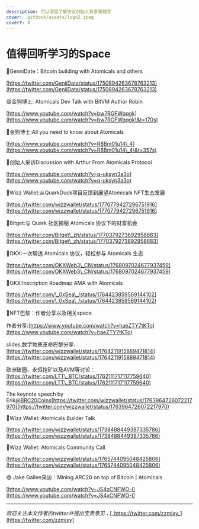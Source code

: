 ```yaml
---
description: 可以深度了解协议创始人背景和理念
cover: .gitbook/assets/logo2.jpeg
coverY: 0
---
```


# 值得回听学习的Space

:clap:GenniDate：Bitcoin building with Atomicals and others

[https://twitter.com/GeniiData/status/1750894263678763213](https://twitter.com/GeniiData/status/1750894263678763213) &#x20;



:smile:金狗博士: Atomicals Dev Talk with BitVM Author Robin

[https://www.youtube.com/watch?v=bw7RGFWqqgk](https://www.youtube.com/watch?v=bw7RGFWqqgk\&t=170s)



:tada:金狗博士:All you need to know about Atomicals

[https://www.youtube.com/watch?v=R8Bm01u14\_4](https://www.youtube.com/watch?v=R8Bm01u14\_4\&t=357s)



:tada:创始人采访Discussion with Arthur From Atomicals Protocol

[https://www.youtube.com/watch?v=q-uksyn3a3o](https://www.youtube.com/watch?v=q-uksyn3a3o)  &#x20;



:tada:Wizz Wallet:从QuarkDuck项目反馈到展望Atomicals NFT生态发展

[https://twitter.com/wizzwallet/status/1770779427296751916](https://twitter.com/wizzwallet/status/1770779427296751916)



:tada:Bitget:与 Quark 社区揭秘 Atomicals 协议下的财富机会

[https://twitter.com/Bitget\_zh/status/1770379273892958683](https://twitter.com/Bitget\_zh/status/1770379273892958683)



:tada:OKX:一次聊透 Atomicals 协议，轻松参与 Atomicals 生态

[https://twitter.com/OKXWeb3\_CN/status/1768097024677937459](https://twitter.com/OKXWeb3\_CN/status/1768097024677937459)



:tada:OKX:Inscription Roadmap AMA with Atomicals

[https://twitter.com/\_0xSea\_/status/1764423859569144102](https://twitter.com/\_0xSea\_/status/1764423859569144102)



:tada:NFT巴黎：作者分享以及相关space

作者分享:[https://www.youtube.com/watch?v=haeZTY7tKTo](https://www.youtube.com/watch?v=haeZTY7tKTo)

slides,数字物质革命巴黎分享:[https://twitter.com/wizzwallet/status/1764211915889471814](https://twitter.com/wizzwallet/status/1764211915889471814)

欧洲破圈、永恒挖矿以及AVM等讨论：[https://twitter.com/LTT\_BTC/status/1762111717117759640](https://twitter.com/LTT\_BTC/status/1762111717117759640)

The keynote speech by Erik[@BRC20Coins](https://twitter.com/BRC20Coins)[https://twitter.com/wizzwallet/status/1763964726072217970](https://twitter.com/wizzwallet/status/1763964726072217970)



:tada:Wizz Wallet: Atomicals Builder Talk&#x20;

[https://twitter.com/wizzwallet/status/1738488449387335786](https://twitter.com/wizzwallet/status/1738488449387335786)



:tada:Wizz Wallet: Atomicals Community Call&#x20;

[https://twitter.com/wizzwallet/status/1765744095048425806](https://twitter.com/wizzwallet/status/1765744095048425806)



:smile: Jake Gallen采访：Mining ARC20 on top of Bitcoin | Atomicals

[https://www.youtube.com/watch?v=JS4xCNFWO-I](https://www.youtube.com/watch?v=JS4xCNFWO-I)



***

_欢迎关注本文作者的twitter并提出宝贵意见：_[_https://twitter.com/zzmjxy_](https://twitter.com/zzmjxy)
